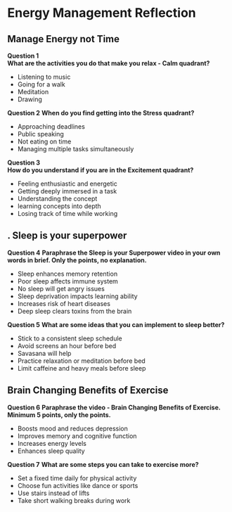 # Energy Management Reflection


## Manage Energy not Time

**Question 1**  
**What are the activities you do that make you relax - Calm quadrant?**  
- Listening to music  
- Going for a walk  
- Meditation  
- Drawing 

**Question 2**
**When do you find getting into the Stress quadrant?**  
- Approaching deadlines  
- Public speaking  
- Not eating on time
- Managing multiple tasks simultaneously  

**Question 3**  
**How do you understand if you are in the Excitement quadrant?**  
- Feeling enthusiastic and energetic  
- Getting deeply immersed in a task  
- Understanding the concept
- learning concepts into depth 
- Losing track of time while working  

## . Sleep is your superpower

**Question 4**
**Paraphrase the Sleep is your Superpower video in your own words in brief. Only the points, no explanation.**
- Sleep enhances memory retention  
- Poor sleep affects immune system 
- No sleep will get angry issues 
- Sleep deprivation impacts learning ability  
- Increases risk of heart diseases  
- Deep sleep clears toxins from the brain  

**Question 5**
**What are some ideas that you can implement to sleep better?**
- Stick to a consistent sleep schedule  
- Avoid screens an hour before bed  
- Savasana will help
- Practice relaxation or meditation before bed  
- Limit caffeine and heavy meals before sleep  

## Brain Changing Benefits of Exercise

**Question 6**
**Paraphrase the video - Brain Changing Benefits of Exercise. Minimum 5 points, only the points.**
- Boosts mood and reduces depression  
- Improves memory and cognitive function  
- Increases energy levels  
- Enhances sleep quality  

**Question 7**
**What are some steps you can take to exercise more?**
- Set a fixed time daily for physical activity  
- Choose fun activities like dance or sports  
- Use stairs instead of lifts
- Take short walking breaks during work  
